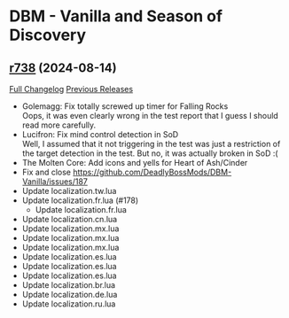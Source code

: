 # DBM - Vanilla and Season of Discovery

## [r738](https://github.com/DeadlyBossMods/DBM-Vanilla/tree/r738) (2024-08-14)
[Full Changelog](https://github.com/DeadlyBossMods/DBM-Vanilla/compare/r737...r738) [Previous Releases](https://github.com/DeadlyBossMods/DBM-Vanilla/releases)

- Golemagg: Fix totally screwed up timer for Falling Rocks  
    Oops, it was even clearly wrong in the test report that I guess I should read more carefully.  
- Lucifron: Fix mind control detection in SoD  
    Well, I assumed that it not triggering in the test was just a restriction of the target detection in the test. But no, it was actually broken in SoD :(  
- The Molten Core: Add icons and yells for Heart of Ash/Cinder  
- Fix and close https://github.com/DeadlyBossMods/DBM-Vanilla/issues/187  
- Update localization.tw.lua  
- Update localization.fr.lua (#178)  
    * Update localization.fr.lua  
- Update localization.cn.lua  
- Update localization.mx.lua  
- Update localization.mx.lua  
- Update localization.mx.lua  
- Update localization.es.lua  
- Update localization.es.lua  
- Update localization.es.lua  
- Update localization.br.lua  
- Update localization.de.lua  
- Update localization.ru.lua  